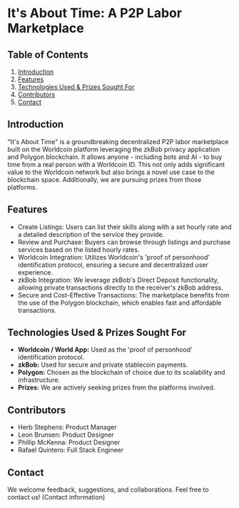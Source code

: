 # It's About Time: A P2P Labor Marketplace

## Table of Contents
1. [Introduction](#introduction)
2. [Features](#features)
3. [Technologies Used & Prizes Sought For](#technologies-used--prizes-sought-for)
4. [Contributors](#contributors)
5. [Contact](#contact)

## Introduction
"It's About Time" is a groundbreaking decentralized P2P labor marketplace built on the Worldcoin platform leveraging the zkBob privacy application and Polygon blockchain. It allows anyone - including bots and AI - to buy time from a real person with a Worldcoin ID. This not only adds significant value to the Worldcoin network but also brings a novel use case to the blockchain space. Additionally, we are pursuing prizes from those platforms.

## Features
- Create Listings: Users can list their skills along with a set hourly rate and a detailed description of the service they provide.
- Review and Purchase: Buyers can browse through listings and purchase services based on the listed hourly rates.
- Worldcoin Integration: Utilizes Worldcoin's 'proof of personhood' identification protocol, ensuring a secure and decentralized user experience.
- zkBob Integration: We leverage zkBob's Direct Deposit functionality, allowing private transactions directly to the receiver's zkBob address.
- Secure and Cost-Effective Transactions: The marketplace benefits from the use of the Polygon blockchain, which enables fast and affordable transactions.

## Technologies Used & Prizes Sought For
- **Worldcoin / World App:** Used as the 'proof of personhood' identification protocol.
- **zkBob:** Used for secure and private stablecoin payments.
- **Polygon:** Chosen as the blockchain of choice due to its scalability and infrastructure.
- **Prizes:** We are actively seeking prizes from the platforms involved.

## Contributors
- Herb Stephens: Product Manager
- Leon Brunsen: Product Designer
- Phillip McKenna: Product Designer
- Rafael Quintero: Full Stack Engineer

## Contact
We welcome feedback, suggestions, and collaborations. Feel free to contact us!
(Contact information)

